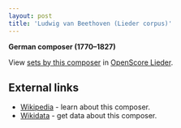 ```yaml
---
layout: post
title: 'Ludwig van Beethoven (Lieder corpus)'
---
```


__German composer (1770–1827)__

View [sets by this composer] in [OpenScore Lieder].

[sets by this composer]: https://musescore.com/openscore-lieder-corpus/sets?order=title&text=Beethoven,+Ludwig
[OpenScore Lieder]: https://musescore.com/openscore-lieder-corpus

## External links

- [Wikipedia] - learn about this composer.
- [Wikidata] - get data about this composer.

[Wikipedia]: https://en.wikipedia.org/wiki/Ludwig_van_Beethoven
[Wikidata]: https://www.wikidata.org/wiki/Q255
